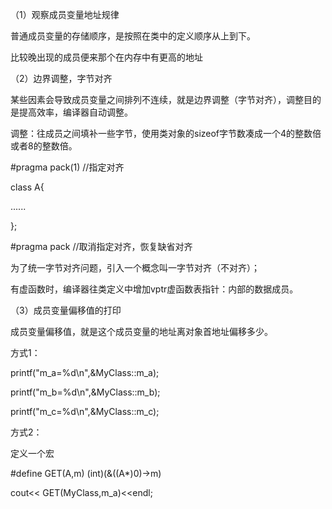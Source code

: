 （1）观察成员变量地址规律

普通成员变量的存储顺序，是按照在类中的定义顺序从上到下。

比较晚出现的成员便来那个在内存中有更高的地址

（2）边界调整，字节对齐

某些因素会导致成员变量之间排列不连续，就是边界调整（字节对齐），调整目的是提高效率，编译器自动调整。

调整：往成员之间填补一些字节，使用类对象的sizeof字节数凑成一个4的整数倍或者8的整数倍。

#pragma pack(1) //指定对齐 

class A{

......

};

#pragma pack   //取消指定对齐，恢复缺省对齐

为了统一字节对齐问题，引入一个概念叫一字节对齐（不对齐）；

有虚函数时，编译器往类定义中增加vptr虚函数表指针：内部的数据成员。

（3）成员变量偏移值的打印

成员变量偏移值，就是这个成员变量的地址离对象首地址偏移多少。

方式1：

printf("m_a=%d\n",&MyClass::m_a);

printf("m_b=%d\n",&MyClass::m_b);

printf("m_c=%d\n",&MyClass::m_c);

方式2：

定义一个宏

#define GET(A,m) (int)(&((A*)0)->m)

cout<< GET(MyClass,m_a)<<endl;